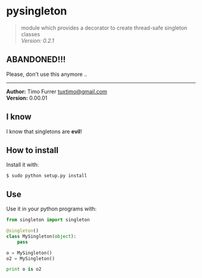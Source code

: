 # pysingleton
> module which provides a decorator to create thread-safe singleton classes <br />
> *Version: 0.2.1*

## ABANDONED!!!

Please, don't use this anymore ..

***

**Author:** Timo Furrer <tuxtimo@gmail.com><br />
**Version:** 0.00.01 <br />

## I know

I know that singletons are **evil**!

## How to install

Install it with:

    $ sudo python setup.py install

## Use

Use it in your python programs with:

```python
from singleton import singleton

@singleton()
class MySingleton(object):
    pass

o = MySingleton()
o2 = MySingleton()

print o is o2
```
